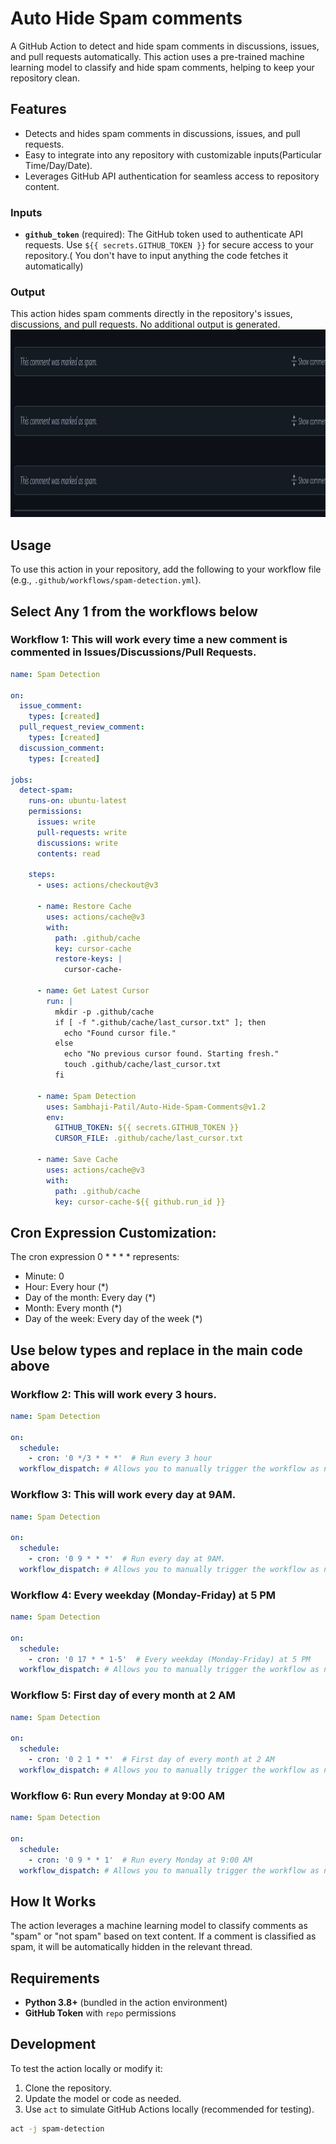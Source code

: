 # Auto Hide Spam comments

A GitHub Action to detect and hide spam comments in discussions, issues, and pull requests automatically. This action uses a pre-trained machine learning model to classify and hide spam comments, helping to keep your repository clean.

## Features

- Detects and hides spam comments in discussions, issues, and pull requests.
- Easy to integrate into any repository with customizable inputs(Particular Time/Day/Date).
- Leverages GitHub API authentication for seamless access to repository content.

### Inputs

- **`github_token`** (required): The GitHub token used to authenticate API requests. Use `${{ secrets.GITHUB_TOKEN }}` for secure access to your repository.( You don't have to input anything the code fetches it automatically)

### Output

This action hides spam comments directly in the repository's issues, discussions, and pull requests. No additional output is generated.
<img src="output.jpg"  height="300px" width="100%"/>

## Usage

To use this action in your repository, add the following to your workflow file (e.g., `.github/workflows/spam-detection.yml`).

## Select Any 1 from the workflows below 
### Workflow 1: This will work every time a new comment is commented in Issues/Discussions/Pull Requests.
```yaml
name: Spam Detection

on:
  issue_comment:
    types: [created]
  pull_request_review_comment:
    types: [created]
  discussion_comment:
    types: [created]  

jobs:
  detect-spam:
    runs-on: ubuntu-latest
    permissions:
      issues: write
      pull-requests: write
      discussions: write
      contents: read 

    steps:
      - uses: actions/checkout@v3  

      - name: Restore Cache
        uses: actions/cache@v3
        with:
          path: .github/cache
          key: cursor-cache
          restore-keys: |
            cursor-cache-

      - name: Get Latest Cursor
        run: |
          mkdir -p .github/cache
          if [ -f ".github/cache/last_cursor.txt" ]; then
            echo "Found cursor file."
          else
            echo "No previous cursor found. Starting fresh."
            touch .github/cache/last_cursor.txt
          fi

      - name: Spam Detection
        uses: Sambhaji-Patil/Auto-Hide-Spam-Comments@v1.2 
        env:
          GITHUB_TOKEN: ${{ secrets.GITHUB_TOKEN }}
          CURSOR_FILE: .github/cache/last_cursor.txt

      - name: Save Cache
        uses: actions/cache@v3
        with:
          path: .github/cache
          key: cursor-cache-${{ github.run_id }}


```

## Cron Expression Customization:

The cron expression 0 * * * * represents:

- Minute: 0
- Hour: Every hour (*)
- Day of the month: Every day (*)
- Month: Every month (*)
- Day of the week: Every day of the week (*)

## Use below types and replace in the main code above

### Workflow 2: This will work every 3 hours.
```yaml
name: Spam Detection

on:
  schedule:
    - cron: '0 */3 * * *'  # Run every 3 hour
  workflow_dispatch: # Allows you to manually trigger the workflow as needed. 

```

### Workflow 3: This will work every day at 9AM.
```yaml
name: Spam Detection

on:
  schedule:
    - cron: '0 9 * * *'  # Run every day at 9AM.
  workflow_dispatch: # Allows you to manually trigger the workflow as needed. 

```

### Workflow 4: Every weekday (Monday-Friday) at 5 PM
```yaml
name: Spam Detection

on:
  schedule:
    - cron: '0 17 * * 1-5'  # Every weekday (Monday-Friday) at 5 PM
  workflow_dispatch: # Allows you to manually trigger the workflow as needed.
```

### Workflow 5: First day of every month at 2 AM
```yaml
name: Spam Detection

on:
  schedule:
    - cron: '0 2 1 * *'  # First day of every month at 2 AM
  workflow_dispatch: # Allows you to manually trigger the workflow as needed. 

```

### Workflow 6: Run every Monday at 9:00 AM
```yaml
name: Spam Detection

on:
  schedule:
    - cron: '0 9 * * 1'  # Run every Monday at 9:00 AM
  workflow_dispatch: # Allows you to manually trigger the workflow as needed. 

```

## How It Works

The action leverages a machine learning model to classify comments as "spam" or "not spam" based on text content. If a comment is classified as spam, it will be automatically hidden in the relevant thread.

## Requirements

- **Python 3.8+** (bundled in the action environment)
- **GitHub Token** with `repo` permissions

## Development

To test the action locally or modify it:
1. Clone the repository.
2. Update the model or code as needed.
3. Use `act` to simulate GitHub Actions locally (recommended for testing).

```bash
act -j spam-detection
```
